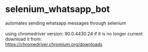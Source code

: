 # selenium_whatsapp_bot
automates sending whatsapp messages through selenium<br>
<br>
using chromedriver version: 90.0.4430.24 if it is no longer current download it from: <br>
https://chromedriver.chromium.org/downloads
